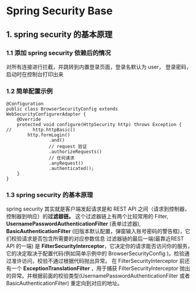 # Spring Security Base
## 1. spring security 的基本原理
### 1.1 添加 spring security 依赖后的情况
对所有连接进行拦截，并跳转到内置登录页面，登录名默认为 user， 登录密码，启动时在控制台打印出来
### 1.2 简单配置示例
```
@Configuration
public class BrowserSecurityConfig extends WebSecurityConfigurerAdapter {
    @Override
    protected void configure(HttpSecurity http) throws Exception {
//        http.httpBasic()
        http.formLogin()
                .and()
                // request 验证
                .authorizeRequests()
                // 任何请求
                .anyRequest()
                .authenticated();
    }
}
```
### 1.3 spring security 的基本原理
spring security 其实就是客户端发起请求是和 REST API 之间（请求到控制器，控制器到响应）的**过滤器链。**
这个过滤器链上有两个比较常用的 Filter, **UsernamePasswordAuthenticationFilter** (表单过滤器), **BasicAuthenticationFilter** (旧版本默认配置，弹窗输入账号密码的警告框)，它们校验请求是否包含所需要的对应参数信息
过滤器链的最后一端(最靠近REST API 的一端) 是 **FilterSecurityInterceptor**，它决定你的请求能否访问你的服务，它的决定取决于配置代码(例如简单示例中的 BrowserSecurityConfig )。检验通过准许访问，校验不通过根据代码抛出异常。
在 FilterSecurityInterceptor 前还有一个 **ExceptionTranslationFilter** ，用于捕获 FilterSecurityInterceptor 抛出的异常。并根据前面的校验类型(UsernamePasswordAuthenticationFilter 或者 BasicAuthenticationFilter) 重定向到对应的地址。